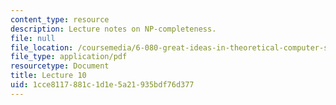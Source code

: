 ```yaml
---
content_type: resource
description: Lecture notes on NP-completeness.
file: null
file_location: /coursemedia/6-080-great-ideas-in-theoretical-computer-science-spring-2008/1cce8117881c1d1e5a21935bdf76d377_lec10.pdf
file_type: application/pdf
resourcetype: Document
title: Lecture 10
uid: 1cce8117-881c-1d1e-5a21-935bdf76d377
---
```


